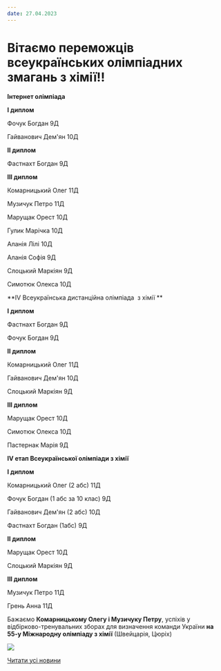 ```yaml
---
date: 27.04.2023
---
```

# Вітаємо переможців всеукраїнських олімпіадних  змагань з хімії!!

**Інтернет олімпіада**

**I диплом**

Фочук Богдан 9Д

Гайванович Дем'ян 10Д

**ІІ диплом**

Фастнахт Богдан 9Д

**ІІІ диплом**

Комарницький Олег 11Д

Музичук Петро 11Д

Марущак Орест 10Д

Гулик Марічка 10Д

Аланія Лілі 10Д

Аланія Софія 9Д

Слоцький Маркіян 9Д

Симотюк Олекса 10Д

**ІV Всеукраїнська дистанційна олімпіада  з хімії **

**І диплом**

Фастнахт Богдан 9Д

Фочук Богдан 9Д

**ІІ диплом**

Комарницький Олег 11Д

Гайванович Дем'ян 10Д

Слоцький Маркіян 9Д

**ІІІ диплом**

Марущак Орест 10Д

Симотюк Олекса 10Д

Пастернак Марія 9Д

**ІV етап Всеукраїнської олімпіади з хімії**

**І диплом**

Комарницький Олег (2 абс) 11Д

Фочук Богдан (1 абс за 10 клас) 9Д

Гайванович Дем'ян (2 абс) 10Д

Фастнахт Богдан (1абс) 9Д

**ІІ диплом**

Марущак Орест 10Д

Слоцький Маркіян 9Д

**ІІІ диплом**

Музичук Петро 11Д

Грень Анна 11Д

Бажаємо **Комарницькому Олегу і Музичуку Петру**, успіхів у відбірково-тренувальних зборах для визначення команди України **на 55-у Міжнародну олімпіаду з хімії** (Швейцарія, Цюріх)

![](/images/blog/вітаємо-переможців-всеукраїнських-олімпіадних-змагань-з/олімп_хімія2023.jpg)

[Читати усі новини](/news)
